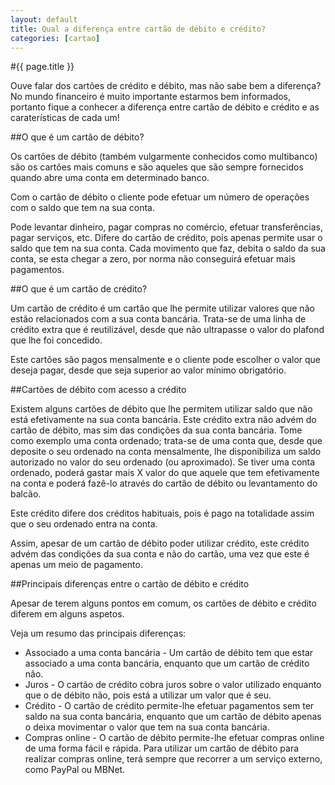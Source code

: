 ```yaml
---
layout: default
title: Qual a diferença entre cartão de débito e crédito?
categories: [cartao]
---
```


#{{ page.title }}

Ouve falar dos cartões de crédito e débito, mas não sabe bem a diferença? No mundo financeiro é muito importante estarmos bem informados, portanto fique a conhecer a diferença entre cartão de débito e crédito e as caraterísticas de cada um!

##O que é um cartão de débito?

Os cartões de débito (também vulgarmente conhecidos como multibanco) são os cartões mais comuns e são aqueles que são sempre fornecidos quando abre uma conta em determinado banco.

Com o cartão de débito o cliente pode efetuar um número de operações com o saldo que tem na sua conta.

Pode levantar dinheiro, pagar compras no comércio, efetuar transferências, pagar serviços, etc. Difere do cartão de crédito, pois apenas permite usar o saldo que tem na sua conta. Cada movimento que faz, debita o saldo da sua conta, se esta chegar a zero, por norma não conseguirá efetuar mais pagamentos.

##O que é um cartão de crédito?

Um cartão de crédito é um cartão que lhe permite utilizar valores que não estão relacionados com a sua conta bancária. Trata-se de uma linha de crédito extra que é reutilizável, desde que não ultrapasse o valor do plafond que lhe foi concedido.

Este cartões são pagos mensalmente e o cliente pode escolher o valor que deseja pagar, desde que seja superior ao valor mínimo obrigatório.

##Cartões de débito com acesso a crédito

Existem alguns cartões de débito que lhe permitem utilizar saldo que não está efetivamente na sua conta bancária. Este crédito extra não advém do cartão de débito, mas sim das condições da sua conta bancária. Tome como exemplo uma conta ordenado; trata-se de uma conta que, desde que deposite o seu ordenado na conta mensalmente, lhe disponibiliza um saldo autorizado no valor do seu ordenado (ou aproximado). Se tiver uma conta ordenado, poderá gastar mais X valor do que aquele que tem efetivamente na conta e poderá fazê-lo através do cartão de débito ou levantamento do balcão.

Este crédito difere dos créditos habituais, pois é pago na totalidade assim que o seu ordenado entra na conta.

Assim, apesar de um cartão de débito poder utilizar crédito, este crédito advém das condições da sua conta e não do cartão, uma vez que este é apenas um meio de pagamento.

##Principais diferenças entre o cartão de débito e crédito

Apesar de terem alguns pontos em comum, os cartões de débito e crédito diferem em alguns aspetos.

Veja um resumo das principais diferenças:

* Associado a uma conta bancária - Um cartão de débito tem que estar associado a uma conta bancária, enquanto que um cartão de crédito não.
* Juros - O cartão de crédito cobra juros sobre o valor utilizado enquanto que o de débito não, pois está a utilizar um valor que é seu.
* Crédito - O cartão de crédito permite-lhe efetuar pagamentos sem ter saldo na sua conta bancária, enquanto que um cartão de débito apenas o deixa movimentar o valor que tem na sua conta bancária.
* Compras online - O cartão de débito permite-lhe efetuar compras online de uma forma fácil e rápida. Para utilizar um cartão de débito para realizar compras online, terá sempre que recorrer a um serviço externo, como PayPal ou MBNet.
